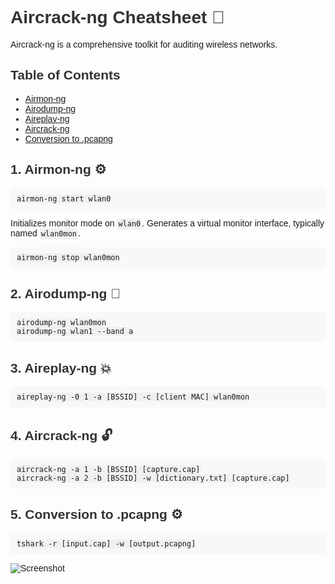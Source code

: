 <!DOCTYPE html>
<html>
<head>
    <title>Aircrack-ng Cheatsheet</title>
    <style>
        body {
            font-family: Arial, sans-serif;
        }
        h1, h2, h3 {
            color: #333;
        }
        code {
            background-color: #f0f0f0;
            padding: 2px;
            border-radius: 4px;
        }
        pre {
            background-color: #f8f8f8;
            padding: 10px;
            border-radius: 4px;
        }
    </style>
</head>
<body>

<h1>Aircrack-ng Cheatsheet 🚀</h1>

<p>Aircrack-ng is a comprehensive toolkit for auditing wireless networks.</p>

<h2>Table of Contents</h2>
<ul>
    <li><a href="#airmon">Airmon-ng</a></li>
    <li><a href="#airodump">Airodump-ng</a></li>
    <li><a href="#aireplay">Aireplay-ng</a></li>
    <li><a href="#aircrack">Aircrack-ng</a></li>
    <li><a href="#conversion">Conversion to .pcapng</a></li>
</ul>

<h2 id="airmon">1. Airmon-ng ⚙️</h2>
<pre>
<code>airmon-ng start wlan0</code>
</pre>
<p>Initializes monitor mode on <code>wlan0</code>. Generates a virtual monitor interface, typically named <code>wlan0mon</code>.</p>
<pre>
<code>airmon-ng stop wlan0mon</code>
</pre>

<h2 id="airodump">2. Airodump-ng 📡</h2>
<pre>
<code>airodump-ng wlan0mon</code>
<code>airodump-ng wlan1 --band a</code>
</pre>

<h2 id="aireplay">3. Aireplay-ng 💥</h2>
<pre>
<code>aireplay-ng -0 1 -a [BSSID] -c [client MAC] wlan0mon</code>
</pre>

<h2 id="aircrack">4. Aircrack-ng 🔓</h2>
<pre>
<code>aircrack-ng -a 1 -b [BSSID] [capture.cap]</code>
<code>aircrack-ng -a 2 -b [BSSID] -w [dictionary.txt] [capture.cap]</code>
</pre>

<h2 id="conversion">5. Conversion to .pcapng ⚙️</h2>
<pre>
<code>tshark -r [input.cap] -w [output.pcapng]</code>
</pre>

<!-- Your screenshot can be added here -->
<img src="Screenshot_2023-09-29_235515.png" alt="Screenshot" />

</body>
</html>
